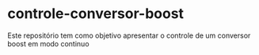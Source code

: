 # controle-conversor-boost
Este repositório tem como objetivo apresentar o controle de um conversor boost em modo continuo
